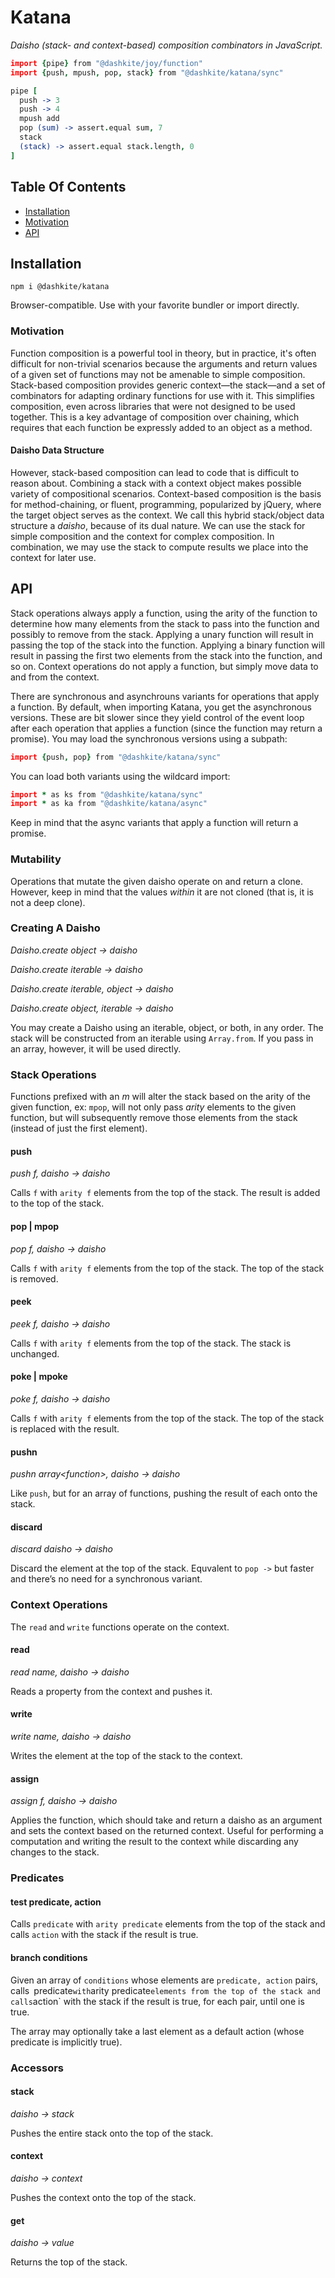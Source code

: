 # Katana

*Daisho (stack- and context-based) composition combinators in JavaScript.*

```coffeescript
import {pipe} from "@dashkite/joy/function"
import {push, mpush, pop, stack} from "@dashkite/katana/sync"

pipe [
  push -> 3
  push -> 4
  mpush add
  pop (sum) -> assert.equal sum, 7
  stack
  (stack) -> assert.equal stack.length, 0
]
```

## Table Of Contents

- [Installation](#installation)
- [Motivation](#motivation)
- [API](#api)

## Installation

```
npm i @dashkite/katana
```

Browser-compatible. Use with your favorite bundler or import directly.

### Motivation

Function composition is a powerful tool in theory, but in practice, it's often difficult for non-trivial scenarios because the arguments and return values of a given set of functions may not be amenable to simple composition. Stack-based composition provides generic context—the stack—and a set of combinators for adapting ordinary functions for use with it. This simplifies composition, even across libraries that were not designed to be used together. This is a key advantage of composition over chaining, which requires that each function be expressly added to an object as a method.

#### Daisho Data Structure

However, stack-based composition can lead to code that is difficult to reason about. Combining a stack with a context object makes possible variety of compositional scenarios. Context-based composition is the basis for method-chaining, or fluent, programming, popularized by jQuery, where the target object serves as the context. We call this hybrid stack/object data structure a _daisho_, because of its dual nature. We can use the stack for simple composition and the context for complex composition. In combination, we may use the stack to compute results we place into the context for later use.

## API

Stack operations always apply a function, using the arity of the function to determine how many elements from the stack to pass into the function and possibly to remove from the stack. Applying a unary function will result in passing the top of the stack into the function. Applying a binary function will result in passing the first two elements from the stack into the function, and so on. Context operations do not apply a function, but simply move data to and from the context.

There are synchronous and asynchrouns variants for operations that apply a function. By default, when importing Katana, you get the asynchronous versions. These are bit slower since they yield control of the event loop after each operation that applies a function (since the function may return a promise). You may load the synchronous versions using a subpath:

```coffeescript
import {push, pop} from "@dashkite/katana/sync"
```

You can load both variants using the wildcard import:

```coffeescript
import * as ks from "@dashkite/katana/sync"
import * as ka from "@dashkite/katana/async"
```

Keep in mind that the async variants that apply a function will return a promise.

### Mutability

Operations that mutate the given daisho operate on and return a clone. However, keep in mind that the values _within_ it are not cloned (that is, it is not a deep clone).

### Creating A Daisho

*Daisho.create object → daisho*

*Daisho.create iterable → daisho*

*Daisho.create iterable, object → daisho*

*Daisho.create object, iterable → daisho*

You may create a Daisho using an iterable, object, or both, in any order. The stack will be constructed from an iterable using `Array.from`. If you pass in an array, however, it will be used directly.

### Stack Operations

Functions prefixed with an _m_ will alter the stack based on the arity of the given function, ex: `mpop`, will not only pass *arity* elements to the given function, but will subsequently remove those elements from the stack (instead of just the first element).

#### push

*push f, daisho → daisho*

Calls `f` with `arity f` elements from the top of the stack. The result is added to the top of the stack.

#### pop | mpop

*pop f, daisho → daisho*

Calls  `f` with `arity f` elements from the top of the stack. The top of the stack is removed.

#### peek

*peek f, daisho → daisho*

Calls  `f` with `arity f` elements from the top of the stack. The stack is unchanged.

#### poke | mpoke

*poke f, daisho → daisho*

Calls  `f` with `arity f` elements from the top of the stack. The top of the stack is replaced with the result.

#### pushn

*pushn array\<function\>, daisho → daisho*

Like `push`, but for an array of functions, pushing the result of each onto the stack.

#### discard

*discard daisho → daisho*

Discard the element at the top of the stack. Equvalent to `pop ->` but faster and there’s no need for a synchronous variant.

### Context Operations

The `read` and `write` functions operate on the context.

#### read

*read name, daisho → daisho*

Reads a property from the context and pushes it.

#### write

*write name, daisho → daisho*

Writes the element at the top of the stack to the context.

#### assign

*assign f, daisho → daisho*

Applies the function, which should take and return a daisho as an argument and sets the context based on the returned context. Useful for performing a computation and writing the result to the context while discarding any changes to the stack. 

### Predicates

#### test predicate, action

Calls  `predicate` with `arity predicate` elements from the top of the stack and calls `action` with the stack if the result is true.

#### branch conditions

Given an array of `conditions` whose elements are `predicate, action` pairs, calls` `predicate` with `arity predicate` elements from the top of the stack and calls `action` with the stack if the result is true, for each pair, until one is true.

The array may optionally take a last element as a default action (whose predicate is implicitly true).

### Accessors

#### stack

*daisho → stack*

Pushes the entire stack onto the top of the stack.

#### context

*daisho → context*

Pushes the context onto the top of the stack.

#### get

*daisho → value*

Returns the top of the stack.